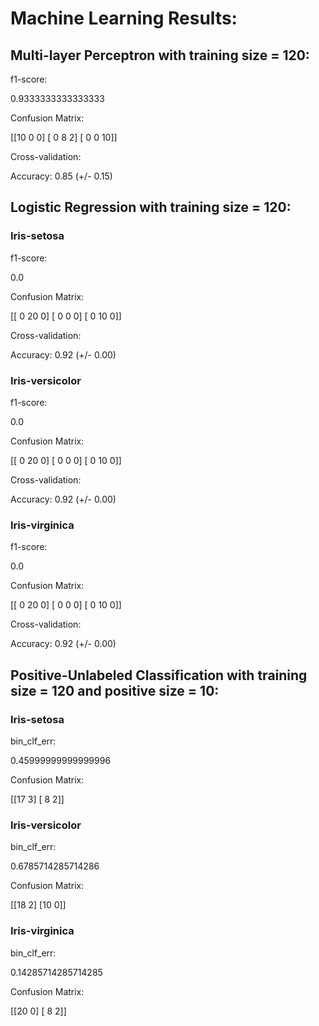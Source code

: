 # Machine Learning Results:
## Multi-layer Perceptron with training size = 120:

f1-score:

 0.9333333333333333

Confusion Matrix:

 [[10  0  0]
 [ 0  8  2]
 [ 0  0 10]]

Cross-validation:

Accuracy: 0.85 (+/- 0.15)


## Logistic Regression with training size = 120:
### Iris-setosa

f1-score:

 0.0

Confusion Matrix:

 [[ 0 20  0]
 [ 0  0  0]
 [ 0 10  0]]

Cross-validation:

Accuracy: 0.92 (+/- 0.00)


### Iris-versicolor

f1-score:

 0.0

Confusion Matrix:

 [[ 0 20  0]
 [ 0  0  0]
 [ 0 10  0]]

Cross-validation:

Accuracy: 0.92 (+/- 0.00)


### Iris-virginica

f1-score:

 0.0

Confusion Matrix:

 [[ 0 20  0]
 [ 0  0  0]
 [ 0 10  0]]

Cross-validation:

Accuracy: 0.92 (+/- 0.00)


## Positive-Unlabeled Classification with training size = 120 and positive size = 10:
### Iris-setosa

bin_clf_err:

 0.45999999999999996

Confusion Matrix:

 [[17  3]
 [ 8  2]]
### Iris-versicolor

bin_clf_err:

 0.6785714285714286

Confusion Matrix:

 [[18  2]
 [10  0]]
### Iris-virginica

bin_clf_err:

 0.14285714285714285

Confusion Matrix:

 [[20  0]
 [ 8  2]]
